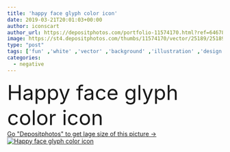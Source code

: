 ```yaml
---
title: 'happy face glyph color icon'
date: 2019-03-21T20:01:03+00:00
author: iconscart
author_url: https://depositphotos.com/portfolio-11574170.html?ref=64678756
image: https://st4.depositphotos.com/thumbs/11574170/vector/25189/251890863/api_thumb_450.jpg?forcejpeg=true
type: "post"
tags: ['fun' ,'white' ,'vector' ,'background' ,'illustration' ,'design' ,'set' ,'isolated' ,'happy' ,'person' ,'sign' ,'love' ,'people' ,'happiness' ,'cute' ,'smile' ,'face' ,'black' ,'line' ,'cartoon' ,'funny' ,'character' ,'symbol' ,'emotion' ,'internet' ,'web' ,'mood' ,'negative' ,'angry' ,'positive' ,'laugh' ,'sadness' ,'sad' ,'smiley' ,'cry' ,'confused' ,'emoticon' ,'smilies' ,'emoticons' ,'emoji' ]
categories: 
  - negative
---
```

<div aling="center">
            <font size="60"> Happy face glyph color icon</font>   
</div>
<div>
    <a href='https://st4.depositphotos.com/thumbs/11574170/vector/25189/251890863/api_thumb_450.jpg?forcejpeg=true?ref=64678756' target=_blank > Go "Depositphotos" to get lage size of this picture ->
        <img href='https://st4.depositphotos.com/thumbs/11574170/vector/25189/251890863/api_thumb_450.jpg?forcejpeg=true?ref=64678756' src='https://st4.depositphotos.com/11574170/25189/v/950/depositphotos_251890863-stock-illustration-happy-face-glyph-color-icon.jpg?forcejpeg=true' alt='Happy face glyph color icon' >
    </a>
</div>
